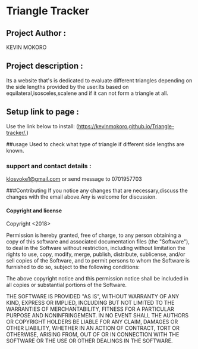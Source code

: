 # Triangle Tracker

## Project Author :

KEVIN MOKORO

## Project description :

 Its a website that's is dedicated to evaluate different triangles depending on the side lengths provided by the user.Its based on equilateral,isosceles,scalene and if it can not form a triangle at all.

## Setup link to page :

Use the link below to install:
 (<https://kevinmokoro.github.io/Triangle-tracker/.>)

##usage
Used to check what type of triangle if different side lengths are known.

### support and contact details :

klosvoke1@gmail.com or send message to 0701957703

###Contributing
If you notice any changes that are necessary,discuss the changes with the email above.Any  is welcome for discussion.

#### Copyright and license

Copyright <2018> <KEVIN MOKORO>

Permission is hereby granted, free of charge, to any person obtaining a copy of this software and associated documentation files (the "Software"), to deal in the Software without restriction, including without limitation the rights to use, copy, modify, merge, publish, distribute, sublicense, and/or sell copies of the Software, and to permit persons to whom the Software is furnished to do so, subject to the following conditions:

The above copyright notice and this permission notice shall be included in all copies or substantial portions of the Software.

THE SOFTWARE IS PROVIDED "AS IS", WITHOUT WARRANTY OF ANY KIND, EXPRESS OR IMPLIED, INCLUDING BUT NOT LIMITED TO THE WARRANTIES OF MERCHANTABILITY, FITNESS FOR A PARTICULAR PURPOSE AND NONINFRINGEMENT. IN NO EVENT SHALL THE AUTHORS OR COPYRIGHT HOLDERS BE LIABLE FOR ANY CLAIM, DAMAGES OR OTHER LIABILITY, WHETHER IN AN ACTION OF CONTRACT, TORT OR OTHERWISE, ARISING FROM, OUT OF OR IN CONNECTION WITH THE SOFTWARE OR THE USE OR OTHER DEALINGS IN THE SOFTWARE.
